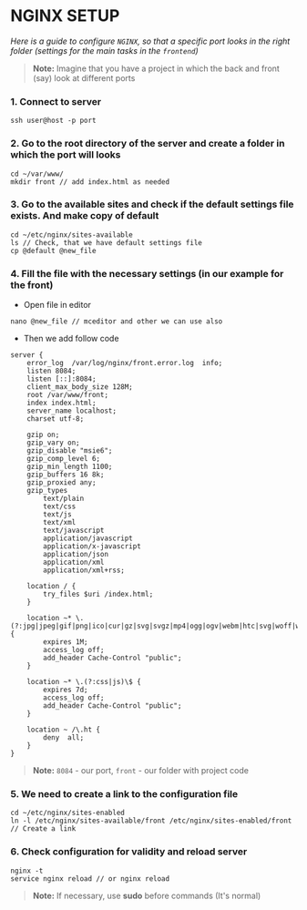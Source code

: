 # NGINX SETUP
*Here is a guide to configure `NGINX`, so that a specific port looks in the right folder (settings for the main tasks in the `frontend`)*

> **Note:** Imagine that you have a project in which the back and front (say) look at different ports

### 1. Connect to server
```
ssh user@host -p port
```

### 2. Go to the root directory of the server and create a folder in which  the port will looks
```
cd ~/var/www/
mkdir front // add index.html as needed
```

### 3. Go to the available sites and check if the default settings file exists. And make copy of default
```
cd ~/etc/nginx/sites-available
ls // Check, that we have default settings file
cp @default @new_file
```

### 4. Fill the file with the necessary settings (in our example for the front)
* Open file in editor
```
nano @new_file // mceditor and other we can use also
```

* Then we add follow code
```
server {
    error_log  /var/log/nginx/front.error.log  info;
    listen 8084;
    listen [::]:8084;
    client_max_body_size 128M;
    root /var/www/front;
    index index.html;
    server_name localhost;
    charset utf-8;

    gzip on;
    gzip_vary on;
    gzip_disable "msie6";
    gzip_comp_level 6;
    gzip_min_length 1100;
    gzip_buffers 16 8k;
    gzip_proxied any;
    gzip_types
        text/plain
        text/css
        text/js
        text/xml
        text/javascript
        application/javascript
        application/x-javascript
        application/json
        application/xml
        application/xml+rss;

    location / {
        try_files $uri /index.html;
    }

    location ~* \.(?:jpg|jpeg|gif|png|ico|cur|gz|svg|svgz|mp4|ogg|ogv|webm|htc|svg|woff|woff2|ttf)$ {
        expires 1M;
        access_log off;
        add_header Cache-Control "public";
    }

    location ~* \.(?:css|js)\$ {
        expires 7d;
        access_log off;
        add_header Cache-Control "public";
    }

    location ~ /\.ht {
        deny  all;
    }
}
```
> **Note:** `8084` - our port, `front` - our folder with project code

### 5. We need to create a link to the configuration file
```
cd ~/etc/nginx/sites-enabled
ln -l /etc/nginx/sites-available/front /etc/nginx/sites-enabled/front // Create a link
```

### 6. Check configuration for validity and reload server
```
nginx -t
service nginx reload // or nginx reload
```

> **Note:** If necessary, use **sudo** before commands (It's normal)
